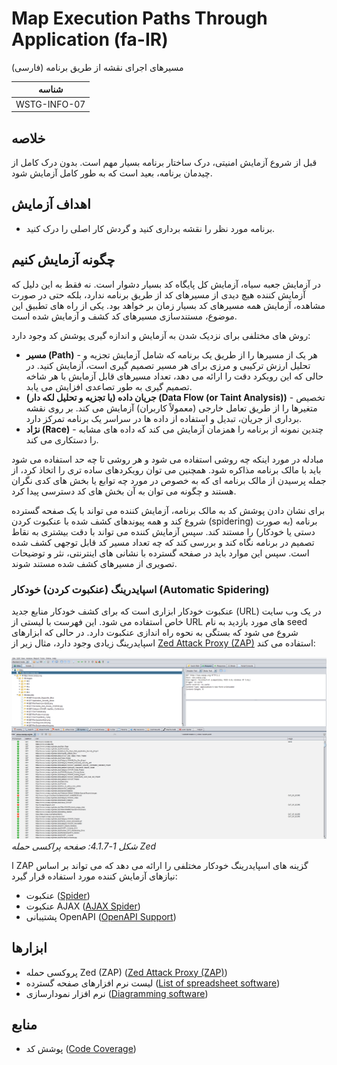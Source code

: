 # Map Execution Paths Through Application (fa-IR)

مسیرهای اجرای نقشه از طریق برنامه (فارسی)

|شناسه          |
|------------|
|WSTG-INFO-07|

## خلاصه

قبل از شروع آزمایش امنیتی، درک ساختار برنامه بسیار مهم است. بدون درک کامل از چیدمان برنامه، بعید است که به طور کامل آزمایش شود.

## اهداف آزمایش

- برنامه مورد نظر را نقشه برداری کنید و گردش کار اصلی را درک کنید.

## چگونه آزمایش کنیم

در آزمایش جعبه سیاه، آزمایش کل پایگاه کد بسیار دشوار است. نه فقط به این دلیل که آزمایش کننده هیچ دیدی از مسیرهای کد از طریق برنامه ندارد، بلکه حتی در صورت مشاهده، آزمایش همه مسیرهای کد بسیار زمان بر خواهد بود. یکی از راه های تطبیق این موضوع، مستندسازی مسیرهای کد کشف و آزمایش شده است.

روش های مختلفی برای نزدیک شدن به آزمایش و اندازه گیری پوشش کد وجود دارد:

- **مسیر (Path)** - هر یک از مسیرها را از طریق یک برنامه که شامل آزمایش تجزیه و تحلیل ارزش ترکیبی و مرزی برای هر مسیر تصمیم گیری است، آزمایش کنید. در حالی که این رویکرد دقت را ارائه می دهد، تعداد مسیرهای قابل آزمایش با هر شاخه تصمیم گیری به طور تصاعدی افزایش می یابد.
- **جریان داده (یا تجزیه و تحلیل لکه دار) (Data Flow (or Taint Analysis))** - تخصیص متغیرها را از طریق تعامل خارجی (معمولاً کاربران) آزمایش می کند. بر روی نقشه برداری از جریان، تبدیل و استفاده از داده ها در سراسر یک برنامه تمرکز دارد.
- **نژاد (Race)** - چندین نمونه از برنامه را همزمان آزمایش می کند که داده های مشابه را دستکاری می کند.

مبادله در مورد اینکه چه روشی استفاده می شود و هر روشی تا چه حد استفاده می شود باید با مالک برنامه مذاکره شود. همچنین می توان رویکردهای ساده تری را اتخاذ کرد، از جمله پرسیدن از مالک برنامه ای که به خصوص در مورد چه توابع یا بخش های کدی نگران هستند و چگونه می توان به آن بخش های کد دسترسی پیدا کرد.

برای نشان دادن پوشش کد به مالک برنامه، آزمایش کننده می تواند با یک صفحه گسترده شروع کند و همه پیوندهای کشف شده با عنکبوت کردن (spidering) برنامه (به صورت دستی یا خودکار) را مستند کند. سپس آزمایش کننده می تواند با دقت بیشتری به نقاط تصمیم در برنامه نگاه کند و بررسی کند که چه تعداد مسیر کد قابل توجهی کشف شده است. سپس این موارد باید در صفحه گسترده با نشانی های اینترنتی، نثر و توضیحات تصویری از مسیرهای کشف شده مستند شوند.

### اسپایدرینگ (عنکبوت کردن) خودکار (Automatic Spidering)

عنکبوت خودکار ابزاری است که برای کشف خودکار منابع جدید (URL) در یک وب سایت خاص استفاده می شود. این فهرست با لیستی از URL های مورد بازدید به نام seed شروع می شود که بستگی به نحوه راه اندازی عنکبوت دارد. در حالی که ابزارهای اسپایدرینگ زیادی وجود دارد، مثال زیر از [Zed Attack Proxy (ZAP)](https://github.com/zaproxy/zaproxy) استفاده می کند:

![Zed Attack Proxy Screen](images/OWASPZAPSP.png)\
*شکل 1-4.1.7: صفحه پراکسی حمله Zed*

ا ZAP گزینه های اسپایدرینگ خودکار مختلفی را ارائه می دهد که می تواند بر اساس نیازهای آزمایش کننده مورد استفاده قرار گیرد:

- عنکبوت ([Spider](https://www.zaproxy.org/docs/desktop/start/features/spider/))
- عنکبوت AJAX &#x202b;([AJAX Spider](https://www.zaproxy.org/docs/desktop/addons/ajax-spider/))
- پشتیبانی OpenAPI &#x202b;([OpenAPI Support](https://www.zaproxy.org/docs/desktop/addons/openapi-support/))

## ابزارها

- پروکسی حمله Zed (ZAP) &#x202b;([Zed Attack Proxy (ZAP)](https://github.com/zaproxy/zaproxy))
- لیست نرم افزارهای صفحه گسترده ([List of spreadsheet software](https://en.wikipedia.org/wiki/List_of_spreadsheet_software))
- نرم افزار نمودارسازی ([Diagramming software](https://en.wikipedia.org/wiki/List_of_concept-_and_mind-mapping_software))

## منابع

- پوشش کد ([Code Coverage](https://en.wikipedia.org/wiki/Code_coverage))
